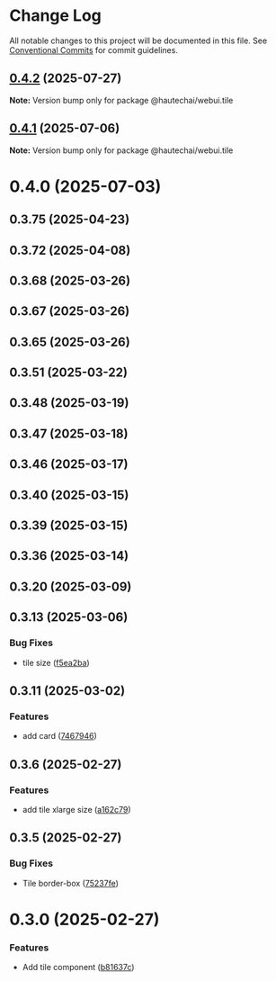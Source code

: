 # Change Log

All notable changes to this project will be documented in this file.
See [Conventional Commits](https://conventionalcommits.org) for commit guidelines.

## [0.4.2](https://github.com/HautechAI/webui/compare/@hautechai/webui.tile@0.4.1...@hautechai/webui.tile@0.4.2) (2025-07-27)

**Note:** Version bump only for package @hautechai/webui.tile

## [0.4.1](https://github.com/HautechAI/webui/compare/@hautechai/webui.tile@0.4.0...@hautechai/webui.tile@0.4.1) (2025-07-06)

**Note:** Version bump only for package @hautechai/webui.tile

# 0.4.0 (2025-07-03)

## 0.3.75 (2025-04-23)

## 0.3.72 (2025-04-08)

## 0.3.68 (2025-03-26)

## 0.3.67 (2025-03-26)

## 0.3.65 (2025-03-26)

## 0.3.51 (2025-03-22)

## 0.3.48 (2025-03-19)

## 0.3.47 (2025-03-18)

## 0.3.46 (2025-03-17)

## 0.3.40 (2025-03-15)

## 0.3.39 (2025-03-15)

## 0.3.36 (2025-03-14)

## 0.3.20 (2025-03-09)

## 0.3.13 (2025-03-06)

### Bug Fixes

- tile size ([f5ea2ba](https://github.com/HautechAI/webui/commit/f5ea2bab2e52fd3be49ddf1eedfd93fd0e699a5d))

## 0.3.11 (2025-03-02)

### Features

- add card ([7467946](https://github.com/HautechAI/webui/commit/7467946f02bdbd2c03463ba82103d928ab96211b))

## 0.3.6 (2025-02-27)

### Features

- add tile xlarge size ([a162c79](https://github.com/HautechAI/webui/commit/a162c79e28637941c529a56b604b84d28871388f))

## 0.3.5 (2025-02-27)

### Bug Fixes

- Tile border-box ([75237fe](https://github.com/HautechAI/webui/commit/75237fe5ed0b96fb8a7116eb24f9969cc19f6f27))

# 0.3.0 (2025-02-27)

### Features

- Add tile component ([b81637c](https://github.com/HautechAI/webui/commit/b81637ca941ec53b01475cee6c8c79fe7dc3a77e))
